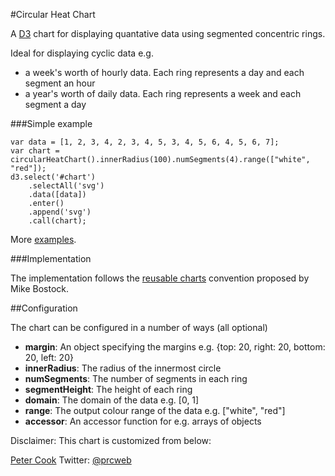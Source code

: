 #Circular Heat Chart

A [D3](http://d3js.org) chart for displaying quantative data using segmented concentric rings.

Ideal for displaying cyclic data e.g.

* a week's worth of hourly data. Each ring represents a day and each segment an hour
* a year's worth of daily data. Each ring represents a week and each segment a day

###Simple example

	var data = [1, 2, 3, 4, 2, 3, 4, 5, 3, 4, 5, 6, 4, 5, 6, 7];
	var chart = circularHeatChart().innerRadius(100).numSegments(4).range(["white", "red"]);
	d3.select('#chart')
		.selectAll('svg')
		.data([data])
		.enter()
		.append('svg')
		.call(chart);

More [examples](http://prcweb.co.uk/lab/circularheat/).

###Implementation

The implementation follows the [reusable charts](http://bost.ocks.org/mike/chart/) convention proposed by Mike Bostock.

##Configuration

The chart can be configured in a number of ways (all optional)

* **margin**: An object specifying the margins e.g. {top: 20, right: 20, bottom: 20, left: 20}
* **innerRadius**: The radius of the innermost circle
* **numSegments**: The number of segments in each ring
* **segmentHeight**: The height of each ring
* **domain**: The domain of the data e.g. [0, 1]
* **range**: The output colour range of the data e.g. ["white", "red"]
* **accessor**: An accessor function for e.g. arrays of objects


Disclaimer:
This chart is customized from below:

[Peter Cook](http://prcweb.co.uk)
Twitter: [@prcweb](http://twitter.com/prcweb)
